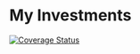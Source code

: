 # My Investments

[![Coverage Status](https://coveralls.io/repos/github/JuliaJPereira/my-investments-frontend/badge.svg)](https://coveralls.io/github/JuliaJPereira/my-investments-frontend)

